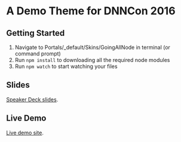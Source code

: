 # A Demo Theme for DNNCon 2016

## Getting Started

1. Navigate to Portals/\_default/Skins/GoingAllNode in terminal (or command prompt)
2. Run `npm install` to downloading all the required node modules
3. Run `npm watch` to start watching your files

## Slides
[Speaker Deck slides](https://speakerdeck.com/mocasalter/going-all-node-a-look-at-front-end-tooling).

## Live Demo
[Live demo site](http://goingallnode.dev2.gravityworksdesign.com/).
